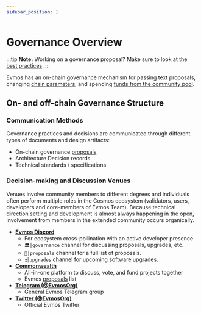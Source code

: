 ```yaml
---
sidebar_position: 1
---
```


# Governance Overview

:::tip
**Note:** Working on a governance proposal? Make sure to look at the [best practices](./best_practices).
:::

Evmos has an on-chain governance mechanism for passing
text proposals, changing [chain parameters](./chain-parameters),
and spending [funds from the community pool](./community-pool).

## On- and off-chain Governance Structure

### Communication Methods

Governance practices and decisions are communicated through different types of documents and design artifacts:

- On-chain governance [proposals](https://www.mintscan.io/evmos/proposals)
- Architecture Decision records
- Technical standards / specifications

### Decision-making and Discussion Venues

Venues involve community members to different degrees
and individuals often perform multiple roles in the Cosmos ecosystem
(validators, users, developers and core-members of Evmos Team).
Because technical direction setting and development is almost always happening in the open,
involvement from members in the extended community occurs organically.

- **[Evmos Discord](https://discord.gg/evmos)**
  - For ecosystem cross-pollination with an active developer presence.
  - `🏛│governance` channel for discussing proposals, upgrades, etc.
  - `📜│proposals` channel for a full list of proposals.
  - `⏫│upgrades` channel for upcoming software upgrades.
- **[Commonwealth](https://commonwealth.im/evmos)**
  - All-in-one platform to discuss, vote, and fund projects together
  - Evmos [proposals](https://commonwealth.im/evmos/proposals) list
- **[Telegram (@EvmosOrg)](https://t.me/EvmosOrg)**
  - General Evmos Telegram group
- **[Twitter (@EvmosOrg)](https://twitter.com/EvmosOrg)**
  - Official Evmos Twitter

